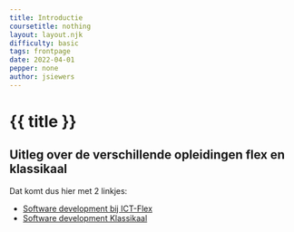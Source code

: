```yaml
---
title: Introductie
coursetitle: nothing
layout: layout.njk
difficulty: basic
tags: frontpage
date: 2022-04-01
pepper: none
author: jsiewers
---
```


# {{ title }}

## Uitleg over de verschillende opleidingen flex en klassikaal
Dat komt dus hier met 2 linkjes:

* [Software development bij ICT-Flex](learningpaths/flex/)
* [Software development Klassikaal](learningpaths/allround/)
